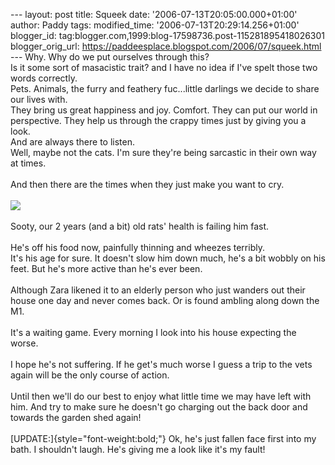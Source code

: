 \-\-- layout: post title: Squeek date: \'2006-07-13T20:05:00.000+01:00\'
author: Paddy tags: modified\_time: \'2006-07-13T20:29:14.256+01:00\'
blogger\_id: tag:blogger.com,1999:blog-17598736.post-115281895418026301
blogger\_orig\_url:
https://paddeesplace.blogspot.com/2006/07/squeek.html \-\-- Why. Why do
we put ourselves through this?\
Is it some sort of masacistic trait? and I have no idea if I\'ve spelt
those two words correctly.\
Pets. Animals, the furry and feathery fuc\...little darlings we decide
to share our lives with.\
They bring us great happiness and joy. Comfort. They can put our world
in perspective. They help us through the crappy times just by giving you
a look.\
And are always there to listen.\
Well, maybe not the cats. I\'m sure they\'re being sarcastic in their
own way at times.\
\
And then there are the times when they just make you want to cry.\
\
[![](https://photos1.blogger.com/blogger/7081/1699/320/Sleepy%20sooty.jpg)](https://photos1.blogger.com/blogger/7081/1699/1600/Sleepy%20sooty.jpg)\
\
Sooty, our 2 years (and a bit) old rats\' health is failing him fast.\
\
He\'s off his food now, painfully thinning and wheezes terribly.\
It\'s his age for sure. It doesn\'t slow him down much, he\'s a bit
wobbly on his feet. But he\'s more active than he\'s ever been.\
\
Although Zara likened it to an elderly person who just wanders out their
house one day and never comes back. Or is found ambling along down the
M1.\
\
It\'s a waiting game. Every morning I look into his house expecting the
worse.\
\
I hope he\'s not suffering. If he get\'s much worse I guess a trip to
the vets again will be the only course of action.\
\
Until then we\'ll do our best to enjoy what little time we may have left
with him. And try to make sure he doesn\'t go charging out the back door
and towards the garden shed again!\
\
[UPDATE:]{style="font-weight:bold;"} Ok, he\'s just fallen face first
into my bath. I shouldn\'t laugh. He\'s giving me a look like it\'s my
fault!
